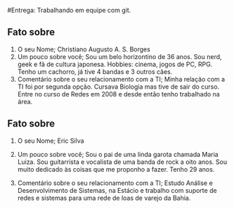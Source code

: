 #Entrega: Trabalhando em equipe com git.

## Fato sobre <Christiano Borges>

1. O seu Nome; Christiano Augusto A. S. Borges
2. Um pouco sobre você; Sou um belo horizontino de 36 anos. Sou nerd, geek e fã de cultura japonesa.
Hobbies: cinema, jogos de PC, RPG.
Tenho um cachorro, já tive 4 bandas e 3 outros cães.
3. Comentário sobre o seu relacionamento com a TI;
Minha relação com a TI foi por segunda opção. Cursava Biologia mas tive de sair do curso.
Entre no curso de Redes em 2008 e desde então tenho trabalhado na área.


## Fato sobre <Eric Silva>

1. O seu Nome; Eric Silva 

2. Um pouco sobre você; Sou o pai de uma linda garota chamada Maria Luiza. Sou guitarrista e vocalista de uma banda de rock a oito anos. Sou muito dedicado às coisas que me proponho a fazer. Tenho 29 anos. 

3. Comentário sobre o seu relacionamento com a TI; Estudo Análise e Desenvolvimento de Sistemas, na Estácio e trabalho com suporte de redes e sistemas para uma rede de loas de varejo da Bahia.